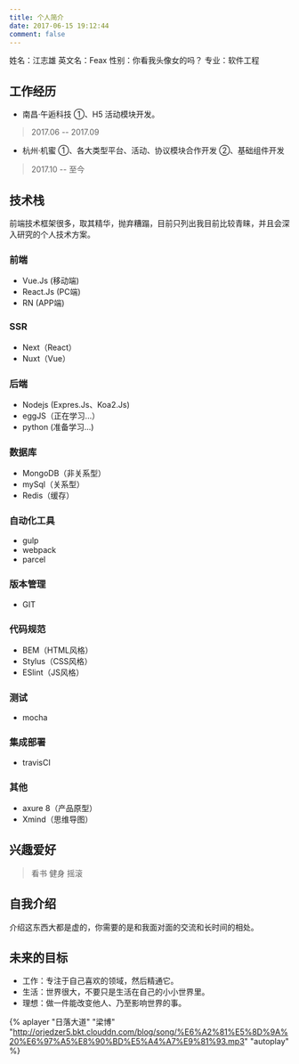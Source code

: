 ```yaml
---
title: 个人简介
date: 2017-06-15 19:12:44
comment: false
---
```


姓名：江志雄
英文名：Feax
性别：你看我头像女的吗？
专业：软件工程

## 工作经历

* 南昌·午逅科技
    ①、H5 活动模块开发。
> 2017.06 -- 2017.09

* 杭州·机蜜
    ①、各大类型平台、活动、协议模块合作开发
    ②、基础组件开发
> 2017.10 -- 至今

## 技术栈

前端技术框架很多，取其精华，抛弃糟蹋，目前只列出我目前比较青睐，并且会深入研究的个人技术方案。

### 前端

* Vue.Js (移动端)
* React.Js (PC端)
* RN (APP端)

### SSR

* Next（React）
* Nuxt（Vue）

### 后端

* Nodejs (Expres.Js、Koa2.Js)
* eggJS（正在学习...）
* python (准备学习...)

### 数据库

* MongoDB（非关系型）
* mySql（关系型）
* Redis（缓存）

### 自动化工具

* gulp
* webpack
* parcel

### 版本管理

* GIT

### 代码规范

* BEM（HTML风格）
* Stylus（CSS风格）
* ESlint（JS风格）

### 测试

* mocha

### 集成部署

* travisCI

### 其他

* axure 8（产品原型）
* Xmind（思维导图）

## 兴趣爱好

> 看书
> 健身
> 摇滚

## 自我介绍

介绍这东西大都是虚的，你需要的是和我面对面的交流和长时间的相处。

## 未来的目标

* 工作：专注于自己喜欢的领域，然后精通它。
* 生活：世界很大，不要只是生活在自己的小小世界里。
* 理想：做一件能改变他人、乃至影响世界的事。

{% aplayer "日落大道" "梁博" "http://orjedzer5.bkt.clouddn.com/blog/song/%E6%A2%81%E5%8D%9A%20%E6%97%A5%E8%90%BD%E5%A4%A7%E9%81%93.mp3" "autoplay" %}
